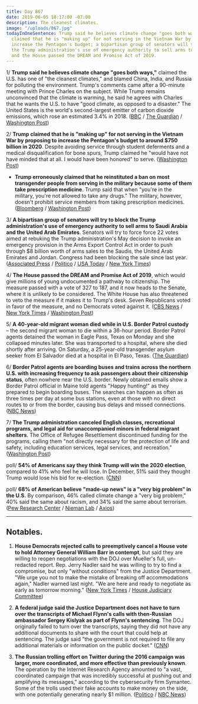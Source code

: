 ```yaml
---
title: Day 867
date: 2019-06-05 10:17:00 -07:00
description: The cleanest climates.
image: "/uploads/867.jpg"
todayInOneSentence: Trump said he believes climate change "goes both ways"; Trump
  claimed that he is "making up" for not serving in the Vietnam War by proposing to
  increase the Pentagon's budget; a bipartisan group of senators will try to block
  the Trump administration's use of emergency authority to sell arms to Saudi Arabia;
  and the House passed the DREAM and Promise Act of 2019.
---
```


1/ **Trump said he believes climate change "goes both ways,"** claimed the U.S. has one of "the cleanest climates," and blamed China, India, and Russia for polluting the environment. Trump's comments came after a 90-minute meeting with Prince Charles on the subject. While Trump remains unconvinced that the climate is warming, he said he agrees with Charles that he wants the U.S. to have "good climate, as opposed to a disaster." The United States is the world's second-largest emitter of carbon dioxide emissions, which rose an estimated 3.4% in 2018. ([BBC](https://www.bbc.com/news/world-us-canada-48531019) / [The Guardian](https://www.theguardian.com/us-news/2019/jun/05/donald-trump-tells-prince-charles-us-is-clean-on-climate-change) / [Washington Post](https://www.washingtonpost.com/world/europe/trump-pressed-on-the-environment-in-uk-visit-says-climate-change-goes-both-ways/2019/06/05/77c8750c-8717-11e9-9d73-e2ba6bbf1b9b_story.html))

2/ **Trump claimed that he is "making up" for not serving in the Vietnam War by proposing to increase the Pentagon's budget to around $750 billion in 2020**. Despite avoiding service through student deferments and a medical disqualification for bone spurs, Trump claimed he "would have not have minded that at all. I would have been honored" to serve. ([Washington Post](https://www.washingtonpost.com/national-security/2019/06/05/trump-is-making-up-not-serving-vietnam-with-increased-defense-funding-he-says/))

* **Trump erroneously claimed that he reinstituted a ban on most transgender people from serving in the military because some of them take prescription medicine**. Trump said that when "you're in the military, you're not allowed to take any drugs." The military, however, doesn't prohibit service members from taking prescription medicines. ([Bloomberg](https://www.bloomberg.com/news/articles/2019-06-05/trump-says-transgender-people-banned-from-military-over-drugs) / [Washington Post](https://www.washingtonpost.com/politics/2019/06/05/trump-says-transgender-troops-cant-serve-because-troops-cant-take-any-drugs-hes-wrong-many-ways/))

3/ **A bipartisan group of senators will try to block the Trump administration's use of emergency authority to sell arms to Saudi Arabia and the United Arab Emirates**. Senators will try to force force 22 votes aimed at rebuking the Trump administration's May decision to invoke an emergency provision in the Arms Export Control Act in order to push through $8 billion worth of arms sales to the Saudis, the United Arab Emirates and Jordan. Congress had been blocking the sale since last year. ([Associated Press](https://www.apnews.com/540d432b2ec4462da0ad6d001890158a) / [Politico](https://www.politico.com/story/2019/06/05/senators-block-arms-sale-saudi-arabia-1353639) / [USA Today](https://www.usatoday.com/story/news/world/2019/06/05/saudi-arms-sale-bipartisan-senators-including-graham-rebuke-trump/1350645001/) / [New York Times](https://www.nytimes.com/2019/06/04/us/politics/senate-trump-saudi-arabia.html))

4/ **The House passed the DREAM and Promise Act of 2019**, which would give millions of young undocumented a pathway to citizenship. The measure passed with a vote of 327 to 187, and it now heads to the Senate, where it is unlikely to be considered. The White House has also threatened to veto the measure if it makes it to Trump's desk. Seven Republicans voted in favor of the measure, and no Democrats voted against it. ([CBS News](https://www.cbsnews.com/news/dream-and-promise-act-2019-passes-house-approves-bill-that-would-place-millions-of-immigrants-on-path-to-citizenship/) / [New York Times](https://www.nytimes.com/2019/06/04/us/politics/dream-promise-act.html) / [Washington Post](https://www.washingtonpost.com/powerpost/house-poised-to-pass-immigration-bill-that-would-protect-dreamers/2019/06/04/bac5cf98-86d7-11e9-a491-25df61c78dc4_story.html))

5/ **A 40-year-old migrant woman died while in U.S. Border Patrol custody** – the second migrant woman to die within a 36-hour period. Border Patrol agents detained the woman in Eagle Pass, Texas on Monday and she collapsed minutes later. She was transported to a hospital, where she died shortly after arriving. On Saturday, a 25-year-old transgender asylum seeker from El Salvador died at a hospital in El Paso, Texas. ([The Guardian](https://www.theguardian.com/us-news/live/2019/jun/04/trump-news-today-live-uk-trip-pelosi-impeachment-latest-updates-2020?page=with:block-5cf6e7f78f08f2552898479c#block-5cf6e7f78f08f2552898479c))

6/ **Border Patrol agents are boarding buses and trains across the northern U.S. with increasing frequency to ask passengers about their citizenship status**, often nowhere near the U.S. border. Newly obtained emails show a Border Patrol official in Maine told agents "Happy hunting!" as they prepared to begin boarding buses. The searches can happen as often as three times per day at some bus stations, even at those with no direct routes to or from the border, causing bus delays and missed connections. ([NBC News](https://www.nbcnews.com/politics/immigration/border-patrol-searches-have-increased-greyhound-other-buses-far-border-n1012596))

7/ **The Trump administration canceled English classes, recreational programs, and legal aid for unaccompanied minors in federal migrant shelters**. The Office of Refugee Resettlement discontinued funding for the programs, calling them "not directly necessary for the protection of life and safety, including education services, legal services, and recreation." ([Washington Post](https://www.washingtonpost.com/immigration/trump-administration-cancels-english-classes-soccer-legal-aid-for-unaccompanied-child-migrants-in-us-shelters/2019/06/05/df2a0008-8712-11e9-a491-25df61c78dc4_story.html))

poll/ **54% of Americans say they think Trump will win the 2020 election**, compared to 41% who feel he will lose. In December, 51% said they thought Trump would lose his bid for re-election. ([CNN](https://www.cnn.com/2019/06/05/politics/cnn-poll-trump-prediction-economy-issues/index.html))

poll/ **68% of American believe "made-up news" is a "very big problem" in the U.S.** By comparison, 46% called climate change a "very big problem," 40% said the same about racism, and 34% said the same about terrorism. ([Pew Research Center](https://www.journalism.org/2019/06/05/many-americans-say-made-up-news-is-a-critical-problem-that-needs-to-be-fixed/) / [Nieman Lab](https://www.niemanlab.org/2019/06/americans-think-made-up-news-is-a-bigger-problem-than-climate-change/) / [Axios](https://www.axios.com/americans-fake-news-problem-terrorism-da565b6c-6ab3-42a1-ae08-3400d68ab99c.html))

---

## Notables.

1. **House Democrats rejected calls to preemptively cancel a House vote to hold Attorney General William Barr in contempt**, but said they are willing to reopen negotiations with the DOJ over Mueller's full, un-redacted report. Rep. Jerry Nadler said he was willing to try to find a compromise, but only "without conditions" from the Justice Department. "We urge you not to make the mistake of breaking off accommodations again," Nadler warned last night. "We are here and ready to negotiate as early as tomorrow morning." ([New York Times](https://www.nytimes.com/2019/06/04/us/politics/trump-hope-hicks-annie-donaldson.html) / [House Judiciary Committee](https://judiciary.house.gov/news/press-releases/chairman-nadler-rejects-doj-demand-house-cancel-contempt-vote-resuming))

2. **A federal judge said the Justice Department does not have to turn over the transcripts of Michael Flynn's calls with then-Russian ambassador Sergey Kislyak as part of Flynn's sentencing**. The DOJ originally failed to turn over the transcripts, saying they did not have any additional documents to share with the court that could help at sentencing. The judge said "the government is not required to file any additional materials or information on the public docket." ([CNN](https://www.cnn.com/2019/06/04/politics/flynn-kislyak-sullivan-transcript/index.html))

3. **The Russian trolling effort on Twitter during the 2016 campaign was larger, more coordinated, and more effective than previously known**. The operation by the Internet Research Agency amounted to "a vast, coordinated campaign that was incredibly successful at pushing out and amplifying its messages," according to the cybersecurity firm Symantec. Some of the trolls used their fake accounts to make money on the side, with one potentially generating nearly $1 million. ([Politico](https://www.politico.com/story/2019/06/05/study-russia-cybersecurity-twitter-1353543) / [NBC News](https://www.nbcnews.com/politics/national-security/russian-trolls-who-interfered-2016-u-s-election-also-made-n1013811))